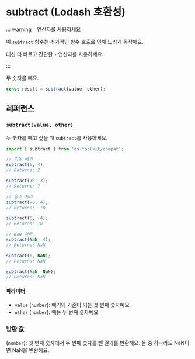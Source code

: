 # subtract (Lodash 호환성)

::: warning `-` 연산자를 사용하세요

이 `subtract` 함수는 추가적인 함수 호출로 인해 느리게 동작해요.

대신 더 빠르고 간단한 `-` 연산자를 사용하세요.

:::

두 숫자를 빼요.

```typescript
const result = subtract(value, other);
```

## 레퍼런스

### `subtract(value, other)`

두 숫자를 빼고 싶을 때 `subtract`를 사용하세요.

```typescript
import { subtract } from 'es-toolkit/compat';

// 기본 빼기
subtract(6, 4);
// Returns: 2

subtract(10, 3);
// Returns: 7

// 음수 처리
subtract(-6, 4);
// Returns: -10

subtract(6, -4);
// Returns: 10

// NaN 처리
subtract(NaN, 4);
// Returns: NaN

subtract(6, NaN);
// Returns: NaN

subtract(NaN, NaN);
// Returns: NaN
```

#### 파라미터

- `value` (`number`): 빼기의 기준이 되는 첫 번째 숫자예요.
- `other` (`number`): 빼는 두 번째 숫자예요.

### 반환 값

(`number`): 첫 번째 숫자에서 두 번째 숫자를 뺀 결과를 반환해요. 둘 중 하나라도 NaN이면 NaN을 반환해요.
